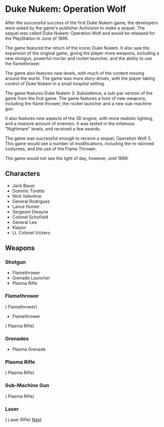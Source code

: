 # Duke Nukem: Operation Wolf

After the successful success of the first Duke Nukem game, the developers were asked by the game's publisher Activision to make a sequel. The sequel was called Duke Nukem: Operation Wolf and would be released for the PlayStation in June of 1995.

The game featured the return of the iconic Duke Nukem. It also saw the expansion of the original game, giving the player more weapons, including a new shotgun, powerful mortar and rocket launcher, and the ability to use the flamethrower.

The game also features new levels, with much of the content moving around the world. The game was more story-driven, with the player taking control of Duke Nukem in a small hospital setting.

The game features Duke Nukem 3: Subsistence, a sub-par version of the game from the first game. The game features a host of new weapons, including the flame thrower, the rocket launcher and a new sub-machine gun.

It also features new aspects of the 3D engine, with more realistic lighting, and a massive amount of enemies. It was tested in the infamous "Nightmare" levels, and received a few awards.

The game was successful enough to receive a sequel, Operation Wolf 2. This game would see a number of modifications, including the re-skinned costumes, and the use of the Flame Thrower.

The game would not see the light of day, however, until 1999.

## Characters

*   Jack Bauer
*   Dominic Toretto
*   Nick Valentine
*   General Rodriguez
*   Lance Hunter
*   Sergeant Dwayne
*   Colonel Schofield
*   General Lee
*   Klaxon
*   Lt. Colonel Vickers



## Weapons

### Shotgun

*   Flamethrower
*   Grenade Launcher
*   Plasma Rifle

### Flamethrower

(   Flamethrower)

*   Flamethrower

(   Plasma Rifle)

### Grenades

*   Plasma Grenade

### Plasma Rifle

(   Plasma Rifle)

### Sub-Machine Gun

(   Plasma Rifle)

### Laser

(   Laser Rifle)
[Next](222.md)